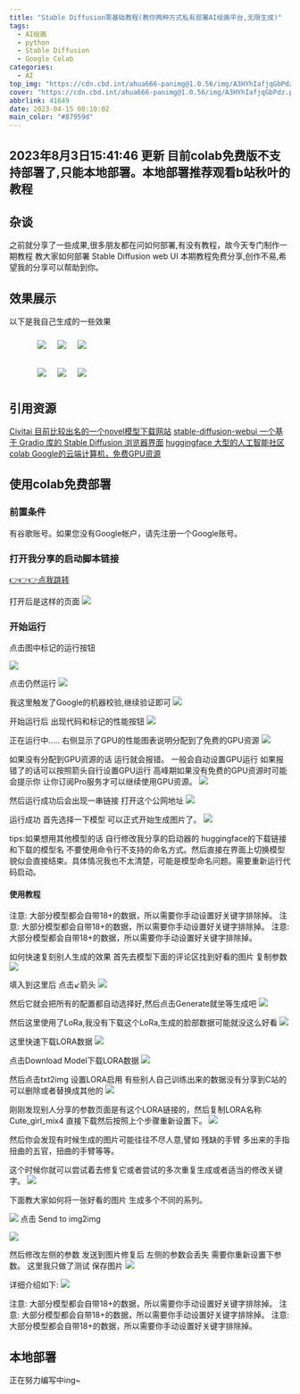 ```yaml
---
title: "Stable Diffusion零基础教程(教你两种方式私有部署AI绘画平台,无限生成)"
tags:
  - AI绘画
  - python
  - Stable Diffusion
  - Google Colab
categories:
  - AI
top_img: "https://cdn.cbd.int/ahua666-panimg@1.0.56/img/A3HYhIafjqGbPdz.png"
cover: "https://cdn.cbd.int/ahua666-panimg@1.0.56/img/A3HYhIafjqGbPdz.png"
abbrlink: 41649
date: 2023-04-15 00:10:02
main_color: "#87959d"
---
```


## 2023年8月3日15:41:46 更新  目前colab免费版不支持部署了,只能本地部署。本地部署推荐观看b站秋叶的教程

## 杂谈

之前就分享了一些成果,很多朋友都在问如何部署,有没有教程，故今天专门制作一期教程 教大家如何部署 Stable Diffusion web UI
本期教程免费分享,创作不易,希望我的分享可以帮助到你。

## 效果展示

以下是我自己生成的一些效果

<figure style="display: flex;">
    <img style="margin: 10px;" src="https://cdn.cbd.int/ahua666-panimg@1.0.56/img/A3HYhIafjqGbPdz.png">
    <img style="margin: 10px;" src="https://cdn.cbd.int/ahua666-panimg@1.0.56/img/sBXpNmuObVcJ17t.png">
    <img style="margin: 10px;" src="https://cdn.cbd.int/ahua666-panimg@1.0.56/img/rwMNGy1Fx3C2hI7.png">
</figure>

<figure style="display: flex;">
    <img style="margin: 10px;" src="https://cdn.cbd.int/ahua666-panimg@1.0.56/img/XsCYaK8zeyVqDQR.png">
    <img style="margin: 10px;" src="https://cdn.cbd.int/ahua666-panimg@1.0.56/img/7efqXBzc6oWSDhv.png">
    <img style="margin: 10px;" src="https://cdn.cbd.int/ahua666-panimg@1.0.56/img/P6FpLrac91kB8QZ.png">
</figure>

## 引用资源
[Civitai  目前比较出名的一个novel模型下载网站](https://civitai.com/)
[stable-diffusion-webui  一个基于 Gradio 库的 Stable Diffusion 浏览器界面](https://github.com/AUTOMATIC1111/stable-diffusion-webui)
[huggingface  大型的人工智能社区](https://huggingface.co/)
[colab  Google的云端计算机，免费GPU资源](https://colab.research.google.com/)

## 使用colab免费部署

### 前置条件

有谷歌账号。如果您没有Google帐户，请先注册一个Google账号。

### 打开我分享的启动脚本链接

[👉👉👉点我跳转](https://colab.research.google.com/drive/15yNkEd5bywFeCoYu9XQkNDjDBFs79K6D?usp=sharing)

打开后是这样的页面
![](https://cdn.cbd.int/ahua666-panimg@1.0.56/img/UolCJEAOr7NMiZQ.png)

### 开始运行

点击图中标记的运行按钮

![](https://cdn.cbd.int/ahua666-panimg@1.0.56/img/oKcAbh9Wv7DmGiZ.png)

点击仍然运行
![](https://cdn.cbd.int/ahua666-panimg@1.0.56/img/OPAfBS8VRW3Ztyx.png)

我这里触发了Google的机器校验,继续验证即可
![](https://cdn.cbd.int/ahua666-panimg@1.0.56/img/dHxBN4seXnpVg68.png)

开始运行后 出现代码和标记的性能按钮
![](https://cdn.cbd.int/ahua666-panimg@1.0.56/img/pVAjJ7RTW1H3Pmk.png)

正在运行中..... 右侧显示了GPU的性能图表说明分配到了免费的GPU资源
![](https://cdn.cbd.int/ahua666-panimg@1.0.56/img/Wo27h9x8pHBPIvV.png)

如果没有分配到GPU资源的话 运行就会报错。
一般会自动设置GPU运行 如果报错了的话可以按照箭头自行设置GPU运行 高峰期如果没有免费的GPU资源时可能会提示你 让你订阅Pro服务才可以继续使用GPU资源。
![](https://cdn.cbd.int/ahua666-panimg@1.0.56/img/nONwZ2tF6BGuLpD.png)

然后运行成功后会出现一串链接 打开这个公网地址
![](https://cdn.cbd.int/ahua666-panimg@1.0.56/img/78IFQKDYl2weiug.png)


运行成功 首先选择一下模型 可以正式开始生成图片了。
![](https://cdn.cbd.int/ahua666-panimg@1.0.56/img/NUjgG94Z6OiabAW.png)

tips:如果想用其他模型的话 自行修改我分享的启动器的 huggingface的下载链接和下载的模型名 不要使用命令行不支持的命名方式。然后直接在界面上切换模型貌似会直接结束。具体情况我也不太清楚，可能是模型命名问题。需要重新运行代码启动。

#### 使用教程

注意: 大部分模型都会自带18+的数据，所以需要你手动设置好关键字排除掉。
注意: 大部分模型都会自带18+的数据，所以需要你手动设置好关键字排除掉。
注意: 大部分模型都会自带18+的数据，所以需要你手动设置好关键字排除掉。



如何快速复刻别人生成的效果
首先去模型下面的评论区找到好看的图片
复制参数
![](https://cdn.cbd.int/ahua666-panimg@1.0.56/img/NsbJp32GYgtEm68.png)

填入到这里后 点击↙箭头
![](https://cdn.cbd.int/ahua666-panimg@1.0.56/img/G7BbVeQi2jCROkl.png)

然后它就会把所有的配置都自动选择好,然后点击Generate就坐等生成吧
![](https://cdn.cbd.int/ahua666-panimg@1.0.56/img/KtxwLIcBHU78rdm.png)

然后这里使用了LoRa,我没有下载这个LoRa,生成的脸部数据可能就没这么好看 
![](https://cdn.cbd.int/ahua666-panimg@1.0.56/img/tcjrVmoDwLeSJQK.png)

这里快速下载LORA数据
![](https://cdn.cbd.int/ahua666-panimg@1.0.56/img/DNPzdtZsYpM8x7H.png)

点击Download Model下载LORA数据
![](https://cdn.cbd.int/ahua666-panimg@1.0.56/img/drSOBLlJc16YEiA.png)

然后点击txt2img 设置LORA启用 有些别人自己训练出来的数据没有分享到C站的可以删除或者替换成其他的
![](https://cdn.cbd.int/ahua666-panimg@1.0.56/img/Kr4ZEiMhTLoqUzb.png)

刚刚发现别人分享的参数页面是有这个LORA链接的，然后复制LORA名称Cute_girl_mix4 直接下载然后按照上个步骤重新设置下。
![](https://cdn.cbd.int/ahua666-panimg@1.0.56/img/2oaO1HCBujvkegY.png)


然后你会发现有时候生成的图片可能往往不尽人意,譬如 残缺的手臂 多出来的手指 扭曲的五官，扭曲的手臂等等。

这个时候你就可以尝试着去修复它或者尝试的多次重复生成或者适当的修改关键字。
![](https://cdn.cbd.int/ahua666-panimg@1.0.56/img/M5vGJR8UyAWIox3.png)

下面教大家如何将一张好看的图片 生成多个不同的系列。

![](https://cdn.cbd.int/ahua666-panimg@1.0.56/img/E3e1DGy5OaAJkUT.png)
点击 Send to img2img

![](https://cdn.cbd.int/ahua666-panimg@1.0.56/img/7rbPXNysJpVKcei.png)

然后修改左侧的参数 发送到图片修复后 左侧的参数会丢失 需要你重新设置下参数。
这里我只做了测试
保存图片 
![](https://cdn.cbd.int/ahua666-panimg@1.0.56/img/wHpNiV1QojmY9Lt.png)

详细介绍如下:
![](https://cdn.cbd.int/ahua666-panimg@1.0.56/img/3ezMUYyW6nsBcJ2.png)


注意: 大部分模型都会自带18+的数据，所以需要你手动设置好关键字排除掉。
注意: 大部分模型都会自带18+的数据，所以需要你手动设置好关键字排除掉。
注意: 大部分模型都会自带18+的数据，所以需要你手动设置好关键字排除掉。

## 本地部署

正在努力编写中ing~
